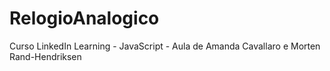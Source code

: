 # RelogioAnalogico
 Curso LinkedIn Learning - JavaScript - Aula de Amanda Cavallaro e Morten Rand-Hendriksen
